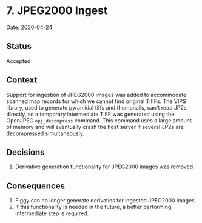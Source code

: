 # 7. JPEG2000 Ingest

Date: 2020-04-24

## Status

Accepted

## Context

Support for ingestion of JPEG2000 images was added to accommodate
scanned map records for which we cannot find original TIFFs. The VIPS library,
used to generate pyramidal tiffs and thumbnails, can't read JP2s
directly, so a temporary intermediate TIFF was generated using the OpenJPEG `opj_decompress`
command. This command uses a large amount of memory and will eventually
crash the host server if several JP2s are decompressed simultaneously.

## Decisions

1. Derivative generation functionality for JPEG2000 images was removed.

## Consequences

1. Figgy can no longer generate derivaties for ingested JPEG2000 images.
1. If this functionality is needed in the future, a better performing
   intermediate step is required.

